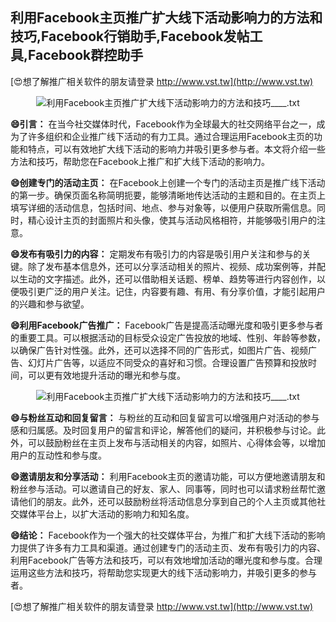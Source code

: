 ## **利用Facebook主页推广扩大线下活动影响力的方法和技巧,Facebook行销助手,Facebook发帖工具,Facebook群控助手**

[😍想了解推广相关软件的朋友请登录 http://www.vst.tw](http://www.vst.tw)

 <center><img src="https://vst.tw/MP4/tuiguang/png/8.png" alt="利用Facebook主页推广扩大线下活动影响力的方法和技巧____.txt"></center>

**😄引言：**
在当今社交媒体时代，Facebook作为全球最大的社交网络平台之一，成为了许多组织和企业推广线下活动的有力工具。通过合理运用Facebook主页的功能和特点，可以有效地扩大线下活动的影响力并吸引更多参与者。本文将介绍一些方法和技巧，帮助您在Facebook上推广和扩大线下活动的影响力。

**😄创建专门的活动主页：**
在Facebook上创建一个专门的活动主页是推广线下活动的第一步。确保页面名称简明扼要，能够清晰地传达活动的主题和目的。在主页上填写详细的活动信息，包括时间、地点、参与对象等，以便用户获取所需信息。同时，精心设计主页的封面照片和头像，使其与活动风格相符，并能够吸引用户的注意。

**😄发布有吸引力的内容：**
定期发布有吸引力的内容是吸引用户关注和参与的关键。除了发布基本信息外，还可以分享活动相关的照片、视频、成功案例等，并配以生动的文字描述。此外，还可以借助相关话题、榜单、趋势等进行内容创作，以便吸引更广泛的用户关注。记住，内容要有趣、有用、有分享价值，才能引起用户的兴趣和参与欲望。

**😄利用Facebook广告推广：**
Facebook广告是提高活动曝光度和吸引更多参与者的重要工具。可以根据活动的目标受众设定广告投放的地域、性别、年龄等参数，以确保广告针对性强。此外，还可以选择不同的广告形式，如图片广告、视频广告、幻灯片广告等，以适应不同受众的喜好和习惯。合理设置广告预算和投放时间，可以更有效地提升活动的曝光和参与度。

 <center><img src="https://vst.tw/MP4/tuiguang/png/0.png" alt="利用Facebook主页推广扩大线下活动影响力的方法和技巧____.txt"></center>

**😄与粉丝互动和回复留言：**
与粉丝的互动和回复留言可以增强用户对活动的参与感和归属感。及时回复用户的留言和评论，解答他们的疑问，并积极参与讨论。此外，可以鼓励粉丝在主页上发布与活动相关的内容，如照片、心得体会等，以增加用户的互动性和参与度。

**😄邀请朋友和分享活动：**
利用Facebook主页的邀请功能，可以方便地邀请朋友和粉丝参与活动。可以邀请自己的好友、家人、同事等，同时也可以请求粉丝帮忙邀请他们的朋友。此外，还可以鼓励粉丝将活动信息分享到自己的个人主页或其他社交媒体平台上，以扩大活动的影响力和知名度。

**😄结论：**
Facebook作为一个强大的社交媒体平台，为推广和扩大线下活动的影响力提供了许多有力工具和渠道。通过创建专门的活动主页、发布有吸引力的内容、利用Facebook广告等方法和技巧，可以有效地增加活动的曝光度和参与度。合理运用这些方法和技巧，将帮助您实现更大的线下活动影响力，并吸引更多的参与者。

[😍想了解推广相关软件的朋友请登录 http://www.vst.tw](http://www.vst.tw)



